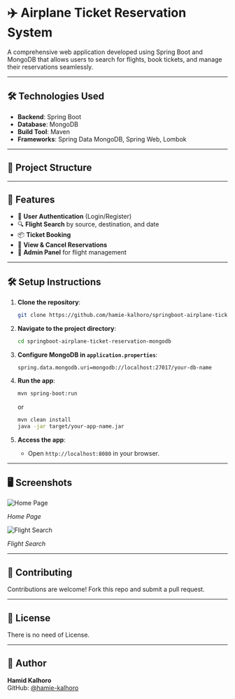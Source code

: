 # ✈️ Airplane Ticket Reservation System

A comprehensive web application developed using Spring Boot and MongoDB that allows users to search for flights, book tickets, and manage their reservations seamlessly.

---

## 🛠️ Technologies Used

- **Backend**: Spring Boot
- **Database**: MongoDB
- **Build Tool**: Maven
- **Frameworks**: Spring Data MongoDB, Spring Web, Lombok

---

## 📂 Project Structure


---

## 🚀 Features

- 🔐 **User Authentication** (Login/Register)
- 🔍 **Flight Search** by source, destination, and date
- 📦 **Ticket Booking**
- 📄 **View & Cancel Reservations**
- 🛫 **Admin Panel** for flight management

---

## 🛠️ Setup Instructions

1. **Clone the repository**:

    ```bash
    git clone https://github.com/hamie-kalhoro/springboot-airplane-ticket-reservation-mongodb.git
    ```

2. **Navigate to the project directory**:

    ```bash
    cd springboot-airplane-ticket-reservation-mongodb
    ```

3. **Configure MongoDB in `application.properties`**:

    ```properties
    spring.data.mongodb.uri=mongodb://localhost:27017/your-db-name
    ```

4. **Run the app**:

    ```bash
    mvn spring-boot:run
    ```

    or

    ```bash
    mvn clean install
    java -jar target/your-app-name.jar
    ```

5. **Access the app**:

    - Open `http://localhost:8080` in your browser.

---

## 🖥️ Screenshots

![Home Page](https://github.com/hamie-kalhoro/springboot-airplane-ticket-reservation-mongodb/blob/master/screenshots/home.png)

*Home Page*

![Flight Search](https://github.com/hamie-kalhoro/springboot-airplane-ticket-reservation-mongodb/blob/master/screenshots/flight-search.png)

*Flight Search*

---

## 🤝 Contributing

Contributions are welcome! Fork this repo and submit a pull request.

---

## 📜 License

There is no need of License.

---

## 👤 Author

**Hamid Kalhoro**  
GitHub: [@hamie-kalhoro](https://github.com/hamie-kalhoro)

